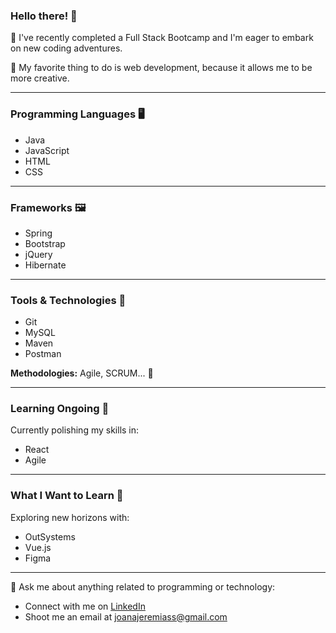 ### Hello there! 👋

🚀 I've recently completed a Full Stack Bootcamp and I'm eager to embark on new coding adventures.

🎨 My favorite thing to do is web development, because it allows me to be more creative.


---

### Programming Languages 🖥️

- Java
- JavaScript
- HTML
- CSS

---

### Frameworks 🖼️

- Spring
- Bootstrap
- jQuery
- Hibernate

---

### Tools & Technologies 🔫

- Git
- MySQL
- Maven
- Postman

**Methodologies:** Agile, SCRUM... 💃

---

### Learning Ongoing 🌱

Currently polishing my skills in:

- React
- Agile

---

### What I Want to Learn 🦭

Exploring new horizons with:

- OutSystems
- Vue.js
- Figma

---

💬 Ask me about anything related to programming or technology:

- Connect with me on [LinkedIn](https://www.linkedin.com/in/joanajeremias/)
- Shoot me an email at [joanajeremiass@gmail.com](mailto:joanajeremiass@gmail.com)



